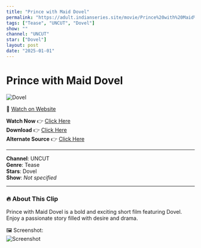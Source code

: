 ```yaml
---
title: "Prince with Maid Dovel"
permalink: "https://adult.indianseries.site/movie/Prince%20with%20Maid%20Dovel"
tags: ["Tease", "UNCUT", "Dovel"]
show: ""
channel: "UNCUT"
star: ["Dovel"]
layout: post
date: "2025-01-01"
---
```


# Prince with Maid Dovel

![Dovel](https://shorts.desisins.com/wp-content/uploads/2023/05/Doyel-Prince-Hot-shorts.desisins.com_.jpg)

🔗 [Watch on Website](https://adult.indianseries.site/movie/Prince%20with%20Maid%20Dovel)

**Watch Now** 👉 [Click Here](https://adult.indianseries.site/movie/Prince%20with%20Maid%20Dovel)  
**Download** 👉 [Click Here](https://adult.indianseries.site/movie/Prince%20with%20Maid%20Dovel)  
**Alternate Source** 👉 [Click Here](https://adult.indianseries.site/movie/Prince%20with%20Maid%20Dovel)

---

**Channel**: UNCUT  
**Genre**: Tease  
**Stars**: Dovel  
**Show**: *Not specified*

---

### 🔥 About This Clip

Prince with Maid Dovel is a bold and exciting short film featuring Dovel. Enjoy a passionate story filled with desire and drama.
 
🖼️ Screenshot:  
![Screenshot](https://shorts.desisins.com/wp-content/uploads/2023/05/Doyel-Prince-Hot-shorts.desisins.com_.jpg)
